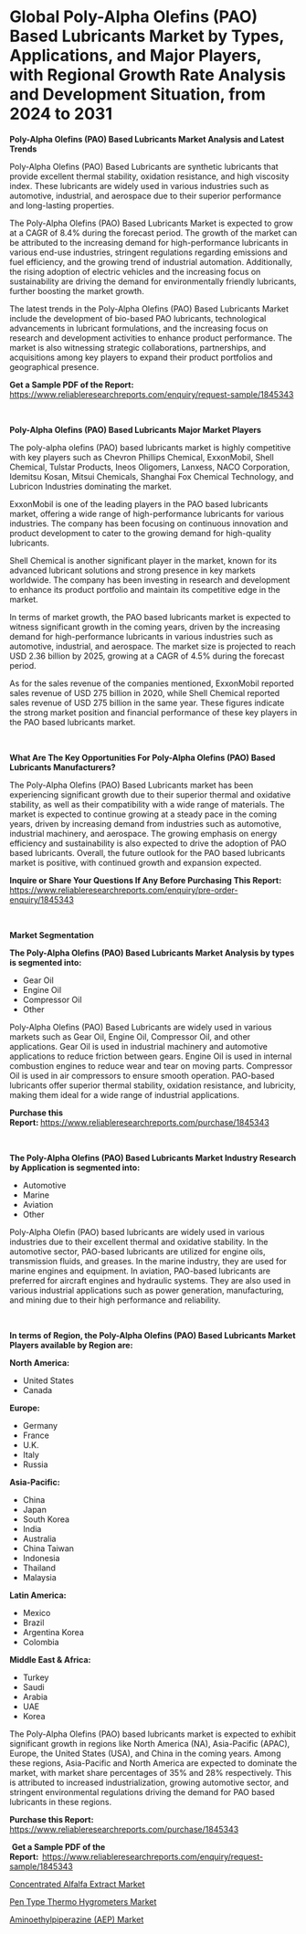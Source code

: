 <p><h1>Global Poly-Alpha Olefins (PAO) Based Lubricants Market by Types, Applications, and Major Players, with Regional Growth Rate Analysis and Development Situation, from 2024 to 2031</h1></p><p><strong>Poly-Alpha Olefins (PAO) Based Lubricants Market Analysis and Latest Trends</strong></p>
<p><p>Poly-Alpha Olefins (PAO) Based Lubricants are synthetic lubricants that provide excellent thermal stability, oxidation resistance, and high viscosity index. These lubricants are widely used in various industries such as automotive, industrial, and aerospace due to their superior performance and long-lasting properties.</p><p>The Poly-Alpha Olefins (PAO) Based Lubricants Market is expected to grow at a CAGR of 8.4% during the forecast period. The growth of the market can be attributed to the increasing demand for high-performance lubricants in various end-use industries, stringent regulations regarding emissions and fuel efficiency, and the growing trend of industrial automation. Additionally, the rising adoption of electric vehicles and the increasing focus on sustainability are driving the demand for environmentally friendly lubricants, further boosting the market growth.</p><p>The latest trends in the Poly-Alpha Olefins (PAO) Based Lubricants Market include the development of bio-based PAO lubricants, technological advancements in lubricant formulations, and the increasing focus on research and development activities to enhance product performance. The market is also witnessing strategic collaborations, partnerships, and acquisitions among key players to expand their product portfolios and geographical presence.</p></p>
<p><strong>Get a Sample PDF of the Report:&nbsp;</strong> <a href="https://www.reliableresearchreports.com/enquiry/request-sample/1845343">https://www.reliableresearchreports.com/enquiry/request-sample/1845343</a></p>
<p>&nbsp;</p>
<p><strong>Poly-Alpha Olefins (PAO) Based Lubricants Major Market Players</strong></p>
<p><p>The poly-alpha olefins (PAO) based lubricants market is highly competitive with key players such as Chevron Phillips Chemical, ExxonMobil, Shell Chemical, Tulstar Products, Ineos Oligomers, Lanxess, NACO Corporation, Idemitsu Kosan, Mitsui Chemicals, Shanghai Fox Chemical Technology, and Lubricon Industries dominating the market.</p><p>ExxonMobil is one of the leading players in the PAO based lubricants market, offering a wide range of high-performance lubricants for various industries. The company has been focusing on continuous innovation and product development to cater to the growing demand for high-quality lubricants.</p><p>Shell Chemical is another significant player in the market, known for its advanced lubricant solutions and strong presence in key markets worldwide. The company has been investing in research and development to enhance its product portfolio and maintain its competitive edge in the market.</p><p>In terms of market growth, the PAO based lubricants market is expected to witness significant growth in the coming years, driven by the increasing demand for high-performance lubricants in various industries such as automotive, industrial, and aerospace. The market size is projected to reach USD 2.36 billion by 2025, growing at a CAGR of 4.5% during the forecast period.</p><p>As for the sales revenue of the companies mentioned, ExxonMobil reported sales revenue of USD 275 billion in 2020, while Shell Chemical reported sales revenue of USD 275 billion in the same year. These figures indicate the strong market position and financial performance of these key players in the PAO based lubricants market.</p></p>
<p>&nbsp;</p>
<p><strong>What Are The Key Opportunities For Poly-Alpha Olefins (PAO) Based Lubricants Manufacturers?</strong></p>
<p><p>The Poly-Alpha Olefins (PAO) Based Lubricants market has been experiencing significant growth due to their superior thermal and oxidative stability, as well as their compatibility with a wide range of materials. The market is expected to continue growing at a steady pace in the coming years, driven by increasing demand from industries such as automotive, industrial machinery, and aerospace. The growing emphasis on energy efficiency and sustainability is also expected to drive the adoption of PAO based lubricants. Overall, the future outlook for the PAO based lubricants market is positive, with continued growth and expansion expected.</p></p>
<p><strong>Inquire or Share Your Questions If Any Before Purchasing This Report:</strong> <a href="https://www.reliableresearchreports.com/enquiry/pre-order-enquiry/1845343">https://www.reliableresearchreports.com/enquiry/pre-order-enquiry/1845343</a></p>
<p>&nbsp;</p>
<p><strong>Market Segmentation</strong></p>
<p><strong>The Poly-Alpha Olefins (PAO) Based Lubricants Market Analysis by types is segmented into:</strong></p>
<p><ul><li>Gear Oil</li><li>Engine Oil</li><li>Compressor Oil</li><li>Other</li></ul></p>
<p><p>Poly-Alpha Olefins (PAO) Based Lubricants are widely used in various markets such as Gear Oil, Engine Oil, Compressor Oil, and other applications. Gear Oil is used in industrial machinery and automotive applications to reduce friction between gears. Engine Oil is used in internal combustion engines to reduce wear and tear on moving parts. Compressor Oil is used in air compressors to ensure smooth operation. PAO-based lubricants offer superior thermal stability, oxidation resistance, and lubricity, making them ideal for a wide range of industrial applications.</p></p>
<p><strong>Purchase this Report:&nbsp;</strong><a href="https://www.reliableresearchreports.com/purchase/1845343">https://www.reliableresearchreports.com/purchase/1845343</a></p>
<p>&nbsp;</p>
<p><strong>The Poly-Alpha Olefins (PAO) Based Lubricants Market Industry Research by Application is segmented into:</strong></p>
<p><ul><li>Automotive</li><li>Marine</li><li>Aviation</li><li>Other</li></ul></p>
<p><p>Poly-Alpha Olefin (PAO) based lubricants are widely used in various industries due to their excellent thermal and oxidative stability. In the automotive sector, PAO-based lubricants are utilized for engine oils, transmission fluids, and greases. In the marine industry, they are used for marine engines and equipment. In aviation, PAO-based lubricants are preferred for aircraft engines and hydraulic systems. They are also used in various industrial applications such as power generation, manufacturing, and mining due to their high performance and reliability.</p></p>
<p>&nbsp;</p>
<p><strong>In terms of Region, the Poly-Alpha Olefins (PAO) Based Lubricants Market Players available by Region are:</strong></p>
<p>
    <p> <strong> North America: </strong>
        <ul>
            <li>United States</li>
            <li>Canada</li>
        </ul>
        </p> 
    <p> <strong> Europe: </strong>
        <ul>
            <li>Germany</li>
            <li>France</li>
            <li>U.K.</li>
            <li>Italy</li>
            <li>Russia</li>
        </ul>
        </p> 
    <p> <strong> Asia-Pacific: </strong>
        <ul>
            <li>China</li>
            <li>Japan</li>
            <li>South Korea</li>
            <li>India</li>
            <li>Australia</li>
            <li>China Taiwan</li>
            <li>Indonesia</li>
            <li>Thailand</li>
            <li>Malaysia</li>
        </ul>
        </p> 
    <p> <strong> Latin America: </strong>
        <ul>
            <li>Mexico</li>
            <li>Brazil</li>
            <li>Argentina Korea</li>
            <li>Colombia</li>
        </ul>
        </p> 
    <p> <strong> Middle East & Africa: </strong>
        <ul>
            <li>Turkey</li>
            <li>Saudi</li>
            <li>Arabia</li>
            <li>UAE</li>
            <li>Korea</li>
        </ul>
    </p>
    </p>
<p><p>The Poly-Alpha Olefins (PAO) based lubricants market is expected to exhibit significant growth in regions like North America (NA), Asia-Pacific (APAC), Europe, the United States (USA), and China in the coming years. Among these regions, Asia-Pacific and North America are expected to dominate the market, with market share percentages of 35% and 28% respectively. This is attributed to increased industrialization, growing automotive sector, and stringent environmental regulations driving the demand for PAO based lubricants in these regions.</p></p>
<p><strong>Purchase this Report: </strong><a href="https://www.reliableresearchreports.com/purchase/1845343">https://www.reliableresearchreports.com/purchase/1845343</a></p>
<p>&nbsp;<strong>Get a Sample PDF of the Report:&nbsp;&nbsp;</strong><a href="https://www.reliableresearchreports.com/enquiry/request-sample/1845343">https://www.reliableresearchreports.com/enquiry/request-sample/1845343</a></p>
<p><strong></strong></p>
<p><p><a href="https://cute-banjo-8ca.notion.site/Concentrated-Alfalfa-Extract-Market-Size-Growth-and-Forecast-from-2024-2031-b92012bef6dc44d08636af4b0592281e">Concentrated Alfalfa Extract Market</a></p><p><a href="https://unruly-ladybug-44b.notion.site/Global-Pen-Type-Thermo-Hygrometers-Market-by-Types-Applications-and-Major-Players-with-Regional-G-9515c5706ccb4b90bd1f5c47afdc3f12">Pen Type Thermo Hygrometers Market</a></p><p><a href="https://github.com/lataunyatinikmelvin59ilbd0dv/Market-Research-Report-List-1/blob/main/aminoethylpiperazine-aep-market.md">Aminoethylpiperazine (AEP) Market</a></p></p>